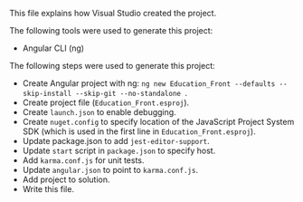 This file explains how Visual Studio created the project.

The following tools were used to generate this project:
- Angular CLI (ng)

The following steps were used to generate this project:
- Create Angular project with ng: `ng new Education_Front --defaults --skip-install --skip-git --no-standalone `.
- Create project file (`Education_Front.esproj`).
- Create `launch.json` to enable debugging.
- Create `nuget.config` to specify location of the JavaScript Project System SDK (which is used in the first line in `Education_Front.esproj`).
- Update package.json to add `jest-editor-support`.
- Update `start` script in `package.json` to specify host.
- Add `karma.conf.js` for unit tests.
- Update `angular.json` to point to `karma.conf.js`.
- Add project to solution.
- Write this file.
